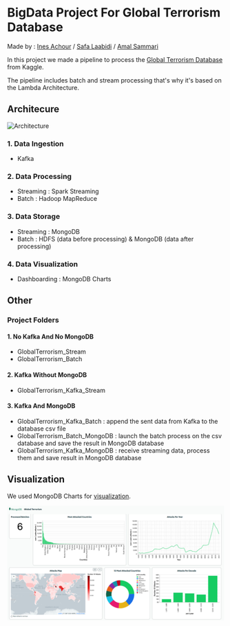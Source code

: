 # BigData Project For Global Terrorism Database

Made by : 
[Ines Achour](https://github.com/inesachour) /
[Safa Laabidi](https://github.com/safa-abidi) /
[Amal Sammari](https://github.com/Amal1999)



In this project we made a pipeline to process the [Global Terrorism Database](https://www.kaggle.com/datasets/START-UMD/gtd) from Kaggle.  

The pipeline includes batch and stream processing that's why it's based on the Lambda Architecture.

## Architecure

![Architecture](images/architecture3.jpg "Architecture")


### 1. Data Ingestion
 - Kafka
 
### 2. Data Processing 
 - Streaming : Spark Streaming
 - Batch : Hadoop MapReduce
 
 
### 3. Data Storage
 - Streaming : MongoDB
 - Batch : HDFS (data before processing) & MongoDB (data after processing)

### 4. Data Visualization
 - Dashboarding : MongoDB Charts


## Other

### Project Folders

#### 1. No Kafka And No MongoDB
 - GlobalTerrorism_Stream
 - GlobalTerrorism_Batch
 
#### 2. Kafka Without MongoDB
 - GlobalTerrorism_Kafka_Stream

#### 3. Kafka And MongoDB
 - GlobalTerrorism_Kafka_Batch : append the sent data from Kafka to the database csv file
 - GlobalTerrorism_Batch_MongoDB : launch the batch process on the csv database and save the result in MongoDB database
 - GlobalTerrorism_Kafka_MongoDB : receive streaming data, process them and save result in MongoDB database

## Visualization
We used MongoDB Charts for [visualization](https://charts.mongodb.com/charts-globalterrorism-inmsa/public/dashboards/bcd6aeb2-f6f9-4aee-bbab-38f7e0b60851).

![Dashboard](images/viz-batch.png "Batch Visualization")